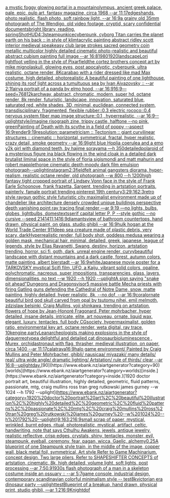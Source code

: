 [a mystic foggy glowing portal in a mountain](https://www.ebank.nz/aiartgenerator?category=a%20mystic%20foggy%20glowing%20portal%20in%20a%20mountain)[olympus, ancient greek palace, pale, epic, pulp art, fantasy magazine, circa 1968 --ar 11:17](https://www.ebank.nz/aiartgenerator?category=olympus%2C%20ancient%20greek%20palace%2C%20pale%2C%20epic%2C%20pulp%20art%2C%20fantasy%20magazine%2C%20circa%201968%20--ar%2011%3A17)[edges](https://www.ebank.nz/aiartgenerator?category=edges)[hands, photo realistic, flash photo, soft rainbow light, --ar 16:9](https://www.ebank.nz/aiartgenerator?category=hands%2C%20photo%20realistic%2C%20flash%20photo%2C%20soft%20rainbow%20light%2C%20--ar%2016%3A9)[a grainy old 35mm photograph of The Wendigo, old video footage, cryptid, scary confidential documents](https://www.ebank.nz/aiartgenerator?category=a%20grainy%20old%2035mm%20photograph%20of%20The%20Wendigo%2C%20old%20video%20footage%2C%20cryptid%2C%20scary%20confidential%20documents)[bright library, reading, spring](https://www.ebank.nz/aiartgenerator?category=bright%20library%2C%20reading%2C%20spring)[Shot](https://www.ebank.nz/aiartgenerator?category=Shot)[HUD](https://www.ebank.nz/aiartgenerator?category=HUD)[4:3](https://www.ebank.nz/aiartgenerator?category=4%3A3)[steampunk](https://www.ebank.nz/aiartgenerator?category=steampunk)[ice](https://www.ebank.nz/aiartgenerator?category=ice)[cyberpunk, cyborg Titan carries the planet earth on his back :: in style of klimt](https://www.ebank.nz/aiartgenerator?category=cyberpunk%2C%20cyborg%20Titan%20carries%20the%20planet%20earth%20on%20his%20back%20%3A%3A%20in%20style%20of%20klimt)[acrylic painting abstract ridley scott interior medieval speakeasy club large strokes sacred geometry coin metallic multicolor highly detailed cinematic photo-realistic and beautiful abstract cubism painting full image --ar 16:8](https://www.ebank.nz/aiartgenerator?category=acrylic%20painting%20abstract%20ridley%20scott%20interior%20medieval%20speakeasy%20club%20large%20strokes%20sacred%20geometry%20coin%20metallic%20multicolor%20highly%20detailed%20cinematic%20photo-realistic%20and%20beautiful%20abstract%20cubism%20painting%20full%20image%20--ar%2016%3A8)[1980](https://www.ebank.nz/aiartgenerator?category=1980)[1920](https://www.ebank.nz/aiartgenerator?category=1920)[landscape](https://www.ebank.nz/aiartgenerator?category=landscape)[Lori lightfoot yelling in the style of Pixar](https://www.ebank.nz/aiartgenerator?category=Lori%20lightfoot%20yelling%20in%20the%20style%20of%20Pixar)[field](https://www.ebank.nz/aiartgenerator?category=field)[the cortez brothers concept art by mike mignola](https://www.ebank.nz/aiartgenerator?category=the%20cortez%20brothers%20concept%20art%20by%20mike%20mignola)[skull, glowing eyes, post apocalyptic, cyberpunk, ultra realistic, octane render, 8K](https://www.ebank.nz/aiartgenerator?category=skull%2C%20glowing%20eyes%2C%20post%20apocalyptic%2C%20cyberpunk%2C%20ultra%20realistic%2C%20octane%20render%2C%208K)[carabao with a rider dressed like mad Max costume, high detailed, photorealistic,](https://www.ebank.nz/aiartgenerator?category=carabao%20with%20a%20rider%20dressed%20like%20mad%20Max%20costume%2C%20high%20detailed%2C%20photorealistic%2C)[A beautiful painting of one lighthouse, shining its roof light across a tumultuous sea by Ivan Aivazovsky :: --ar 2:1](https://www.ebank.nz/aiartgenerator?category=A%20beautiful%20painting%20of%20one%20lighthouse%2C%20shining%20its%20roof%20light%20across%20a%20tumultuous%20sea%20by%20Ivan%20Aivazovsky%20%3A%3A%20--ar%202%3A1)[fairy](https://www.ebank.nz/aiartgenerator?category=fairy)[a portrait of a panda by elmo hood, --ar 16:9](https://www.ebank.nz/aiartgenerator?category=a%20portrait%20of%20a%20panda%20by%20elmo%20hood%2C%20--ar%2016%3A9)[16:9](https://www.ebank.nz/aiartgenerator?category=16%3A9)[—seed=768](https://www.ebank.nz/aiartgenerator?category=%E2%80%94seed%3D768)[12k](https://www.ebank.nz/aiartgenerator?category=12k)[archway, abstract, chromatic, modern, super hd, octane render, 8k render, futuristic, landscape, innovation, saturated blue, saturated red, white shades, 3D, minimal, euclidean, connected system, transdisciplinary, fragmented, flexible rubber::0.3 electric rococo::0.4 nervous system fiber map image structure::0.1 , hyperrealistic, --ar 16:9](https://www.ebank.nz/aiartgenerator?category=archway%2C%20abstract%2C%20chromatic%2C%20modern%2C%20super%20hd%2C%20octane%20render%2C%208k%20render%2C%20futuristic%2C%20landscape%2C%20innovation%2C%20saturated%20blue%2C%20saturated%20red%2C%20white%20shades%2C%203D%2C%20minimal%2C%20euclidean%2C%20connected%20system%2C%20transdisciplinary%2C%20fragmented%2C%20flexible%20rubber%3A%3A0.3%20electric%20rococo%3A%3A0.4%20nervous%20system%20fiber%20map%20image%20structure%3A%3A0.1%20%2C%20hyperrealistic%2C%20--ar%2016%3A9)[--uplight](https://www.ebank.nz/aiartgenerator?category=--uplight)[style](https://www.ebank.nz/aiartgenerator?category=style)[/imagine risograph zine, trippy castle, halftone  --no pink, green](https://www.ebank.nz/aiartgenerator?category=/imagine%20risograph%20zine%2C%20trippy%20castle%2C%20halftone%20%20--no%20pink%2C%20green)[Painting of Death with its scythe in a field of poppy --aspect 16:9](https://www.ebank.nz/aiartgenerator?category=Painting%20of%20Death%20with%20its%20scythe%20in%20a%20field%20of%20poppy%20--aspect%2016%3A9)[render](https://www.ebank.nz/aiartgenerator?category=render)[9:19](https://www.ebank.nz/aiartgenerator?category=9%3A19)[resolution::](https://www.ebank.nz/aiartgenerator?category=resolution%3A%3A)[parametricism :: Tectonism :: giant curvilinear structures :: cinematic :: horizontal, symmetrical, fractal, hyper realistic, crazy detail, smoke geometry --ar 16:9](https://www.ebank.nz/aiartgenerator?category=parametricism%20%3A%3A%20Tectonism%20%3A%3A%20giant%20curvilinear%20structures%20%3A%3A%20cinematic%20%3A%3A%20horizontal%2C%20symmetrical%2C%20fractal%2C%20hyper%20realistic%2C%20crazy%20detail%2C%20smoke%20geometry%20--ar%2016%3A9)[light blue Hoplia coerulea and a emo y2k girl with diamond teeth,  by hajime sorayama —h 350](https://www.ebank.nz/aiartgenerator?category=light%20blue%20Hoplia%20coerulea%20and%20a%20emo%20y2k%20girl%20with%20diamond%20teeth%2C%20%20by%20hajime%20sorayama%20%E2%80%94h%20350)[detailed](https://www.ebank.nz/aiartgenerator?category=detailed)[polaroid of a mysterious figure ina black flowing in the wind cloak in a detailed dark brutalist liminal space in the style of floria sigismondi and matt mahurin and robert mapplethorpe cinematic depth moody dark film emulsion photograph](https://www.ebank.nz/aiartgenerator?category=polaroid%20of%20a%20mysterious%20figure%20ina%20black%20flowing%20in%20the%20wind%20cloak%20in%20a%20detailed%20dark%20brutalist%20liminal%20space%20in%20the%20style%20of%20floria%20sigismondi%20and%20matt%20mahurin%20and%20robert%20mapplethorpe%20cinematic%20depth%20moody%20dark%20film%20emulsion%20photograph)[--uplight](https://www.ebank.nz/aiartgenerator?category=--uplight)[instagram](https://www.ebank.nz/aiartgenerator?category=instagram)[2:3](https://www.ebank.nz/aiartgenerator?category=2%3A3)[field](https://www.ebank.nz/aiartgenerator?category=field)[felt animal gangsters diorama, hyper-realism, realistic octane render, old photograph --w 800 --h 1200](https://www.ebank.nz/aiartgenerator?category=felt%20animal%20gangsters%20diorama%2C%20hyper-realism%2C%20realistic%20octane%20render%2C%20old%20photograph%20--w%20800%20--h%201200)[high fantasy tight cropped portrait of Lindsey Vonn face in the style of Frank Earle Schoonove, frank frazetta, Sargent, trending in artstation portraits, painterly, famale portrait trending pinterest 19th century](https://www.ebank.nz/aiartgenerator?category=high%20fantasy%20tight%20cropped%20portrait%20of%20Lindsey%20Vonn%20face%20in%20the%20style%20of%20Frank%20Earle%20Schoonove%2C%20frank%20frazetta%2C%20Sargent%2C%20trending%20in%20artstation%20portraits%2C%20painterly%2C%20famale%20portrait%20trending%20pinterest%2019th%20century)[3:2](https://www.ebank.nz/aiartgenerator?category=3%3A2)[9:16](https://www.ebank.nz/aiartgenerator?category=9%3A16)[2:3](https://www.ebank.nz/aiartgenerator?category=2%3A3)[retro style raygun gothic style futuristic city maximalist environment made up of chandelier like architecture densely crowded unique buildings perspective depth vanishing point ray tracing final render  —ar 9:19 —no lights, bulbs, globes, lightbulbs, domes](https://www.ebank.nz/aiartgenerator?category=retro%20style%20raygun%20gothic%20style%20futuristic%20city%20maximalist%20environment%20made%20up%20of%20chandelier%20like%20architecture%20densely%20crowded%20unique%20buildings%20perspective%20depth%20vanishing%20point%20ray%20tracing%20final%20render%20%20%E2%80%94ar%209%3A19%20%E2%80%94no%20lights%2C%20bulbs%2C%20globes%2C%20lightbulbs%2C%20domes)[texts](https://www.ebank.nz/aiartgenerator?category=texts)[serif capital letter P, P --style gothic --no cursive --seed 21414](https://www.ebank.nz/aiartgenerator?category=serif%20capital%20letter%20P%2C%20P%20--style%20gothic%20--no%20cursive%20--seed%2021414)[11:14](https://www.ebank.nz/aiartgenerator?category=11%3A14)[16:9](https://www.ebank.nz/aiartgenerator?category=16%3A9)[diamants](https://www.ebank.nz/aiartgenerator?category=diamants)[view of bathroom countertops, hand drawn, physical paint, on glass, studio ghibli --ar 16:9](https://www.ebank.nz/aiartgenerator?category=view%20of%20bathroom%20countertops%2C%20hand%20drawn%2C%20physical%20paint%2C%20on%20glass%2C%20studio%20ghibli%20--ar%2016%3A9)[hulk hogan at the World Trade Center 911](https://www.ebank.nz/aiartgenerator?category=hulk%20hogan%20at%20the%20World%20Trade%20Center%20911)[deep sea creature made of plastic debris, very scary, dark](https://www.ebank.nz/aiartgenerator?category=deep%20sea%20creature%20made%20of%20plastic%20debris%2C%20very%20scary%2C%20dark)[Hyperrealistic render, full body shot, goddess medusa wearing a golden mask, mechanical hair, minimal, detailed, greek, japanese, league of legends, style by Elias Ravanetti, Swang, destiny, horizon, artstation trending, horror, sci fi, goth, dark, unreal engine render, curvy](https://www.ebank.nz/aiartgenerator?category=Hyperrealistic%20render%2C%20full%20body%20shot%2C%20goddess%20medusa%20wearing%20a%20golden%20mask%2C%20mechanical%20hair%2C%20minimal%2C%20detailed%2C%20greek%2C%20japanese%2C%20league%20of%20legends%2C%20style%20by%20Elias%20Ravanetti%2C%20Swang%2C%20destiny%2C%20horizon%2C%20artstation%20trending%2C%20horror%2C%20sci%20fi%2C%20goth%2C%20dark%2C%20unreal%20engine%20render%2C%20curvy)[beautiful landscape with distant mountains and a dark castle, forest, autumn colors, matte painting, albert bierstadt --ar 16:9](https://www.ebank.nz/aiartgenerator?category=beautiful%20landscape%20with%20distant%20mountains%20and%20a%20dark%20castle%2C%20forest%2C%20autumn%20colors%2C%20matte%20painting%2C%20albert%20bierstadt%20--ar%2016%3A9)[white](https://www.ebank.nz/aiartgenerator?category=white)[Japanese movie poster for a TARKOVSKY mystical Scifi film, UFO, a Kaiju, vibrant solid colors, opaline, polychromatic, nacreous, super impositions, transparencies, glass, layers, dimensionalities, no text --w 1920 --h 1920 --uplight](https://www.ebank.nz/aiartgenerator?category=Japanese%20movie%20poster%20for%20a%20TARKOVSKY%20mystical%20Scifi%20film%2C%20UFO%2C%20a%20Kaiju%2C%20vibrant%20solid%20colors%2C%20opaline%2C%20polychromatic%2C%20nacreous%2C%20super%20impositions%2C%20transparencies%2C%20glass%2C%20layers%2C%20dimensionalities%2C%20no%20text%20--w%201920%20--h%201920%20--uplight)[A sign saying "snake pit ahead"](https://www.ebank.nz/aiartgenerator?category=A%20sign%20saying%20%22snake%20pit%20ahead%22)[Dungeons and Dragons](https://www.ebank.nz/aiartgenerator?category=Dungeons%20and%20Dragons)[visor](https://www.ebank.nz/aiartgenerator?category=visor)[5 massive battle Mecha priests with firing Gatling guns defending the Cathedral of Notre Dame, snow, matte painting, highly detailed, hyper realistic, 8k, --no dof, --ar 16:9](https://www.ebank.nz/aiartgenerator?category=5%20massive%20battle%20Mecha%20priests%20with%20firing%20Gatling%20guns%20defending%20the%20Cathedral%20of%20Notre%20Dame%2C%20snow%2C%20matte%20painting%2C%20highly%20detailed%2C%20hyper%20realistic%2C%208k%2C%20--no%20dof%2C%20--ar%2016%3A9)[coral](https://www.ebank.nz/aiartgenerator?category=coral)[ornate beautiful bird god skull carved from opal by tsutomu nihei, emil melmoth, zdzislaw belsinki, Craig Mullins, yoji shinkawa, trending on artstation, flowers of hope by Jean-Honoré Fragonard, Peter mohrbacher, hyper detailed, insane details, intricate, elite, art nouveau, ornate, liquid wax, elegant, luxury, tentacles, full body CGsociety, hypermaximalist, golden ratio, environmental key art, octane render, weta digital, ray trace, 10k](https://www.ebank.nz/aiartgenerator?category=ornate%20beautiful%20bird%20god%20skull%20carved%20from%20opal%20by%20tsutomu%20nihei%2C%20emil%20melmoth%2C%20zdzislaw%20belsinki%2C%20Craig%20Mullins%2C%20yoji%20shinkawa%2C%20trending%20on%20artstation%2C%20flowers%20of%20hope%20by%20Jean-Honor%C3%A9%20Fragonard%2C%20Peter%20mohrbacher%2C%20hyper%20detailed%2C%20insane%20details%2C%20intricate%2C%20elite%2C%20art%20nouveau%2C%20ornate%2C%20liquid%20wax%2C%20elegant%2C%20luxury%2C%20tentacles%2C%20full%20body%20CGsociety%2C%20hypermaximalist%2C%20golden%20ratio%2C%20environmental%20key%20art%2C%20octane%20render%2C%20weta%20digital%2C%20ray%20trace%2C%2010k)[engine,](https://www.ebank.nz/aiartgenerator?category=engine%2C)[party](https://www.ebank.nz/aiartgenerator?category=party)[Lean](https://www.ebank.nz/aiartgenerator?category=Lean)[archeologists making explosions in the style of daguerreotype](https://www.ebank.nz/aiartgenerator?category=archeologists%20making%20explosions%20in%20the%20style%20of%20daguerreotype)[a delightful and detailed cat dinosaur](https://www.ebank.nz/aiartgenerator?category=a%20delightful%20and%20detailed%20cat%20dinosaur)[bioluminescence , Murex, orchid](https://www.ebank.nz/aiartgenerator?category=bioluminescence%20%2C%20Murex%2C%20orchid)[astronaut with flag, thrasher, medieval illustration, on paper, circa 1400 --ar 11:17](https://www.ebank.nz/aiartgenerator?category=astronaut%20with%20flag%2C%20thrasher%2C%20medieval%20illustration%2C%20on%20paper%2C%20circa%201400%20--ar%2011%3A17)[calatrava](https://www.ebank.nz/aiartgenerator?category=calatrava)[16:9](https://www.ebank.nz/aiartgenerator?category=16%3A9)[halo game environment/ Painted by Craig Mullins and Peter Mohrbacher, ghibli/ nausicaa/ miyazaki/ many details/ real/ ultra wide angle/ dramatic lighting/ Artstation/ rule of thirds/ clear --ar 16:8](https://www.ebank.nz/aiartgenerator?category=halo%20game%20environment/%20Painted%20by%20Craig%20Mullins%20and%20Peter%20Mohrbacher%2C%20ghibli/%20nausicaa/%20miyazaki/%20many%20details/%20real/%20ultra%20wide%20angle/%20dramatic%20lighting/%20Artstation/%20rule%20of%20thirds/%20clear%20--ar%2016%3A8)[--uplight](https://www.ebank.nz/aiartgenerator?category=--uplight)[day.](https://www.ebank.nz/aiartgenerator?category=day.)[90](https://www.ebank.nz/aiartgenerator?category=90)[worlds](https://www.ebank.nz/aiartgenerator?category=worlds)[inside.](https://www.ebank.nz/aiartgenerator?category=inside.)[1920 doctor portrait art, beautiful illustration, highly detailed, geometric, fluid patterns, passionate, mtg, craig mullins ross tran greg rutkowski james gurney --w 1024 --h 1792 --uplight](https://www.ebank.nz/aiartgenerator?category=1920%20doctor%20portrait%20art%2C%20beautiful%20illustration%2C%20highly%20detailed%2C%20geometric%2C%20fluid%20patterns%2C%20passionate%2C%20mtg%2C%20craig%20mullins%20ross%20tran%20greg%20rutkowski%20james%20gurney%20--w%201024%20--h%201792%20--uplight)[9:16](https://www.ebank.nz/aiartgenerator?category=9%3A16)[3:2](https://www.ebank.nz/aiartgenerator?category=3%3A2)[16:9](https://www.ebank.nz/aiartgenerator?category=16%3A9)[small scrap of paper, mystical, wrinkled, burnt edges, ritual, photorealistic, mystical, artifact, celtic, handwriting, note that says Cthulhu Awakens, jewels, antique jewelry, realistic reflective, crisp edges, crystals, shiny, tentacles, monster, evil, steampunk, eyeball, ceremony, fear, pagan, wicca, Gaelic, alchemy](https://www.ebank.nz/aiartgenerator?category=small%20scrap%20of%20paper%2C%20mystical%2C%20wrinkled%2C%20burnt%20edges%2C%20ritual%2C%20photorealistic%2C%20mystical%2C%20artifact%2C%20celtic%2C%20handwriting%2C%20note%20that%20says%20Cthulhu%20Awakens%2C%20jewels%2C%20antique%20jewelry%2C%20realistic%20reflective%2C%20crisp%20edges%2C%20crystals%2C%20shiny%2C%20tentacles%2C%20monster%2C%20evil%2C%20steampunk%2C%20eyeball%2C%20ceremony%2C%20fear%2C%20pagan%2C%20wicca%2C%20Gaelic%2C%20alchemy)[0.25](https://www.ebank.nz/aiartgenerator?category=0.25)[A blueprint of one Steampunk style train,   in the middle of the image,  copper wall, black metal foil, symmetrical,  Art style Refer to Game Machinarium.  concept design, Two large pliers, Refer to SHAPESHIFTER CONCEPTS  of artstation, cinematic,  8k, high detailed,  volume light,  soft lights,  post processing    --ar 7:5](https://www.ebank.nz/aiartgenerator?category=A%20blueprint%20of%20one%20Steampunk%20style%20train%2C%20%20%20in%20the%20middle%20of%20the%20image%2C%20%20copper%20wall%2C%20black%20metal%20foil%2C%20symmetrical%2C%20%20Art%20style%20Refer%20to%20Game%20Machinarium.%20%20concept%20design%2C%20Two%20large%20pliers%2C%20Refer%20to%20SHAPESHIFTER%20CONCEPTS%20%20of%20artstation%2C%20cinematic%2C%20%208k%2C%20high%20detailed%2C%20%20volume%20light%2C%20%20soft%20lights%2C%20%20post%20processing%20%20%20%20--ar%207%3A5)[0.9](https://www.ebank.nz/aiartgenerator?category=0.9)[1930s flash photograph of a man in a skeleton costume inside an ossuary :: --ar 5:7](https://www.ebank.nz/aiartgenerator?category=1930s%20flash%20photograph%20of%20a%20man%20in%20a%20skeleton%20costume%20inside%20an%20ossuary%20%3A%3A%20--ar%205%3A7)[game console, industrial design, contemporary scandinavian colorful minimalism style -- test](https://www.ebank.nz/aiartgenerator?category=game%20console%2C%20industrial%20design%2C%20contemporary%20scandinavian%20colorful%20minimalism%20style%20--%20test)[8k](https://www.ebank.nz/aiartgenerator?category=8k)[](https://www.ebank.nz/aiartgenerator?category=)[victorian era dinosaur party --uplight](https://www.ebank.nz/aiartgenerator?category=victorian%20era%20dinosaur%20party%20--uplight)[test](https://www.ebank.nz/aiartgenerator?category=test)[Blueprint of a breakup, hand drawn, physical print, studio ghibli, —ar 1:2](https://www.ebank.nz/aiartgenerator?category=Blueprint%20of%20a%20breakup%2C%20hand%20drawn%2C%20physical%20print%2C%20studio%20ghibli%2C%20%E2%80%94ar%201%3A2)[16:9](https://www.ebank.nz/aiartgenerator?category=16%3A9)[Knight](https://www.ebank.nz/aiartgenerator?category=Knight)[dof](https://www.ebank.nz/aiartgenerator?category=dof)